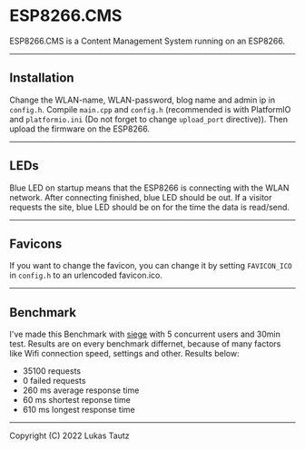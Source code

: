 # ESP8266.CMS
ESP8266.CMS is a Content Management System running on an ESP8266.
<hr>

## Installation
Change the WLAN-name, WLAN-password, blog name and admin ip in `config.h`. Compile `main.cpp` and `config.h` (recommended is with PlatformIO and `platformio.ini` (Do not forget to change `upload_port` directive)). Then upload the firmware on the ESP8266.
<hr>

## LEDs
Blue LED on startup means that the ESP8266 is connecting with the WLAN network. After connecting finished, blue LED should be out. If a visitor requests the site, blue LED should be on for the time the data is read/send.
<hr>

## Favicons
If you want to change the favicon, you can change it by setting `FAVICON_ICO` in `config.h` to an urlencoded favicon.ico.
<hr>

## Benchmark
I've made this Benchmark with <a href="https://github.com/JoeDog/siege">siege</a> with 5 concurrent users and 30min test. Results are on every benchmark differnet, because of many factors like Wifi connection speed, settings and other. Results below:
- 35100 requests
- 0 failed requests
- 260 ms average response time
- 60 ms shortest reponse time
- 610 ms longest response time
<hr>

Copyright (C) 2022 Lukas Tautz
